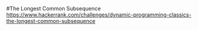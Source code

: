 #The Longest Common Subsequence
https://www.hackerrank.com/challenges/dynamic-programming-classics-the-longest-common-subsequence
